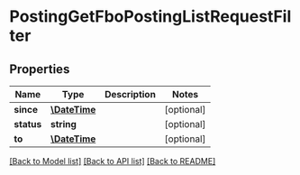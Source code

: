 # PostingGetFboPostingListRequestFilter

## Properties
Name | Type | Description | Notes
------------ | ------------- | ------------- | -------------
**since** | [**\DateTime**](\DateTime.md) |  | [optional] 
**status** | **string** |  | [optional] 
**to** | [**\DateTime**](\DateTime.md) |  | [optional] 

[[Back to Model list]](../README.md#documentation-for-models) [[Back to API list]](../README.md#documentation-for-api-endpoints) [[Back to README]](../README.md)


